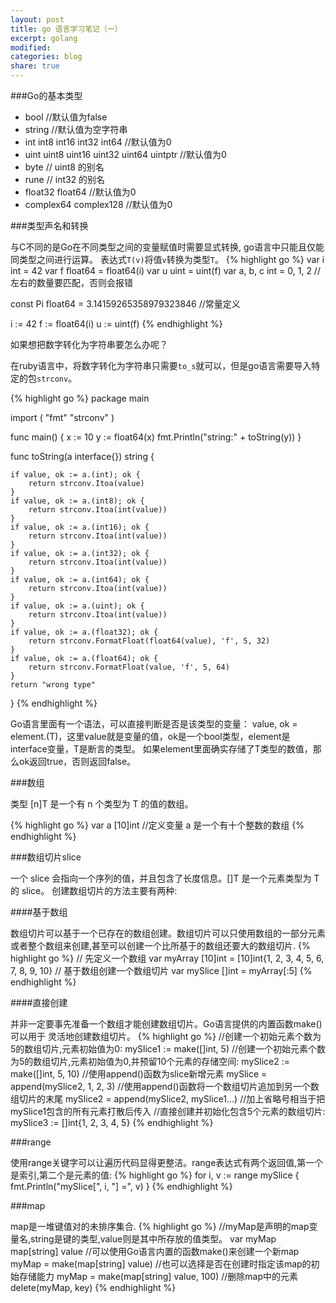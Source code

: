 ```yaml
---
layout: post
title: go 语言学习笔记（一）
excerpt: golang
modified:
categories: blog
share: true
---
```


###Go的基本类型

* bool //默认值为false
* string //默认值为空字符串
* int  int8  int16  int32  int64 //默认值为0
* uint uint8 uint16 uint32 uint64 uintptr //默认值为0
* byte // uint8 的别名
* rune // int32 的别名
* float32 float64 //默认值为0
* complex64 complex128 //默认值为0

###类型声名和转换

与C不同的是Go在不同类型之间的变量赋值时需要显式转换, go语言中只能且仅能同类型之间进行运算。 表达式`T(v)`将值`v`转换为类型`T`。
{% highlight go %}
var i int = 42
var f float64 = float64(i)
var u uint = uint(f)
var a, b, c int = 0, 1, 2 //左右的数量要匹配，否则会报错

const Pi float64 = 3.14159265358979323846  //常量定义

i := 42
f := float64(i)
u := uint(f)
{% endhighlight %}

如果想把数字转化为字符串要怎么办呢？

在ruby语言中，将数字转化为字符串只需要`to_s`就可以，但是go语言需要导入特定的包`strconv`。

{% highlight go %}
package main

import (
	"fmt"
	"strconv"
)

func main() {
	x := 10
	y := float64(x)
	fmt.Println("string:" + toString(y))
}

func toString(a interface{}) string {

	if value, ok := a.(int); ok {
		return strconv.Itoa(value)
	}
	if value, ok := a.(int8); ok {
		return strconv.Itoa(int(value))
	}
	if value, ok := a.(int16); ok {
		return strconv.Itoa(int(value))
	}
	if value, ok := a.(int32); ok {
		return strconv.Itoa(int(value))
	}
	if value, ok := a.(int64); ok {
		return strconv.Itoa(int(value))
	}
	if value, ok := a.(uint); ok {
		return strconv.Itoa(int(value))
	}
	if value, ok := a.(float32); ok {
		return strconv.FormatFloat(float64(value), 'f', 5, 32)
	}
	if value, ok := a.(float64); ok {
		return strconv.FormatFloat(value, 'f', 5, 64)
	}
	return "wrong type"
}
{% endhighlight %}

>
Go语言里面有一个语法，可以直接判断是否是该类型的变量： value, ok = element.(T)，这里value就是变量的值，ok是一个bool类型，element是interface变量，T是断言的类型。
如果element里面确实存储了T类型的数值，那么ok返回true，否则返回false。

###数组

类型 [n]T 是一个有 n 个类型为 T 的值的数组。

{% highlight go %}
var a [10]int //定义变量 a 是一个有十个整数的数组
{% endhighlight %}

###数组切片slice

一个 slice 会指向一个序列的值，并且包含了长度信息。[]T 是一个元素类型为 T 的 slice。
创建数组切片的方法主要有两种:

####基于数组

数组切片可以基于一个已存在的数组创建。数组切片可以只使用数组的一部分元素或者整个数组来创建,甚至可以创建一个比所基于的数组还要大的数组切片.
{% highlight go %}
// 先定义一个数组
var myArray [10]int = [10]int{1, 2, 3, 4, 5, 6, 7, 8, 9, 10}
// 基于数组创建一个数组切片
var mySlice []int = myArray[:5]
{% endhighlight %}

####直接创建

并非一定要事先准备一个数组才能创建数组切片。Go语言提供的内置函数make()可以用于
灵活地创建数组切片。
{% highlight go %}
//创建一个初始元素个数为5的数组切片,元素初始值为0:
mySlice1 := make([]int, 5)
//创建一个初始元素个数为5的数组切片,元素初始值为0,并预留10个元素的存储空间:
mySlice2 := make([]int, 5, 10)
//使用append()函数为slice新增元素
mySlice = append(mySlice2, 1, 2, 3)
//使用append()函数将一个数组切片追加到另一个数组切片的末尾
mySlice2 = append(mySlice2, mySlice1...) //加上省略号相当于把mySlice1包含的所有元素打散后传入
//直接创建并初始化包含5个元素的数组切片:
mySlice3 := []int{1, 2, 3, 4, 5}
{% endhighlight %}

###range

使用range关键字可以让遍历代码显得更整洁。range表达式有两个返回值,第一个是索引,第二个是元素的值:
{% highlight go %}
for i, v := range mySlice {
	fmt.Println("mySlice[", i, "] =", v)
}
{% endhighlight %}

###map

map是一堆键值对的未排序集合.
{% highlight go %}
//myMap是声明的map变量名,string是键的类型,value则是其中所存放的值类型。
var myMap map[string] value
//可以使用Go语言内置的函数make()来创建一个新map
myMap = make(map[string] value)
//也可以选择是否在创建时指定该map的初始存储能力
myMap = make(map[string] value, 100)
//删除map中的元素
delete(myMap, key)
{% endhighlight %}